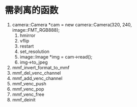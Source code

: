 # 需剥离的函数

1. camera::Camera *cam = new camera::Camera(320, 240, image::FMT_RGB888);
    1. hmirror
    2. vflip
    3. restart
    4. set_resolution
    5. image::Image *img = cam->read();
    6. img->to_jpeg
2. mmf_invert_format_to_mmf
3. mmf_del_venc_channel
4. mmf_add_venc_channel
5. mmf_venc_push
6. mmf_venc_pop
7. mmf_venc_free
8. mmf_deinit